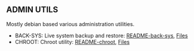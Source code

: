 ## ADMIN UTILS
Mostly debian based various administration utilities.

- BACK-SYS: Live system backup and restore: [README-back-sys](back-sys/README.md), [Files](back-sys)
- CHROOT: Chroot utility: [README-chroot](chroot/README.md), [Files](chroot)
